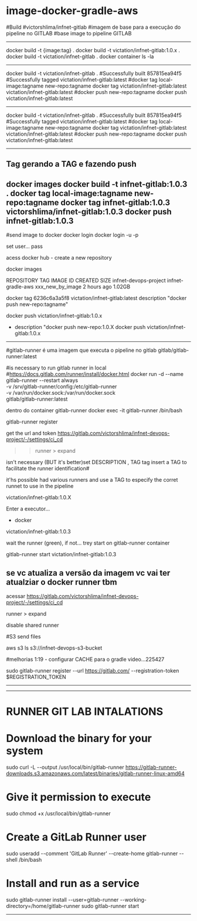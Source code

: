 # image-docker-gradle-aws

#Build
#victorshlima/infnet-gitlab
#imagem de base para a execução do pipeline no GITLAB
#base image to pipeline GITLAB

------------------------------------------------------------------------------------------------

docker build -t {image:tag} .
docker build -t victation/infnet-gitlab:1.0.x .
docker build -t victation/infnet-gitlab .
docker container ls -la

------------------------------------------------------------------------------------------------

docker build -t victation/infnet-gitlab .
#Successfully built 857815ea94f5
#Successfully tagged victation/infnet-gitlab:latest
#docker tag local-image:tagname new-repo:tagname
docker tag victation/infnet-gitlab:latest victation/infnet-gitlab:latest
#docker push new-repo:tagname
docker push victation/infnet-gitlab:latest

------------------------------------------------------------------------------------------------

docker build -t victation/infnet-gitlab .
#Successfully built 857815ea94f5
#Successfully tagged victation/infnet-gitlab:latest
#docker tag local-image:tagname new-repo:tagname
docker tag victation/infnet-gitlab:latest victation/infnet-gitlab:latest
#docker push new-repo:tagname
docker push victation/infnet-gitlab:latest

------------------------------------------------------------------------------------------------
Tag gerando a TAG e fazendo push
------------------------------------------------------------------------------------------------

docker images
docker build -t infnet-gitlab:1.0.3 .
docker tag local-image:tagname new-repo:tagname
docker tag infnet-gitlab:1.0.3 victorshlima/infnet-gitlab:1.0.3
docker push infnet-gitlab:1.0.3
------------------------------------------------------------------------------------------------

#send image to docker
docker login
docker login -u <login> -p <password>

set user... pass

acess docker hub -  create a new repository

docker images

REPOSITORY                        TAG                 IMAGE ID       CREATED         SIZE
infnet-devops-project             infnet-gradle-aws   xxx_new_by_image   2 hours ago     1.02GB


docker tag 6236c6a3a5f8  victation/infnet-gitlab:latest
description "docker push new-repo:tagname"

docker push victation/infnet-gitlab:1.0.x

- description "docker push new-repo:1.0.X
  docker push victation/infnet-gitlab:1.0.x

------------------------------------------------------------------------------------------------
#gitlab-runner
é uma imagem que executa o pipeline no gitlab
gitlab/gitlab-runner:latest

#is necessary to run gitlab runner in local
#https://docs.gitlab.com/runner/install/docker.html
docker run -d --name gitlab-runner --restart always \
-v /srv/gitlab-runner/config:/etc/gitlab-runner \
-v /var/run/docker.sock:/var/run/docker.sock \
gitlab/gitlab-runner:latest


dentro do container gitlab-runner
docker exec -it gitlab-runner /bin/bash

gitlab-runner register

get the url and token
https://gitlab.com/victorshlima/infnet-devops-project/-/settings/ci_cd
>>runner > expand

isn't necessary (BUT it's better)set DESCRIPTION , TAG
tag insert a TAG to facilitate the runner identification#

it'hs possible had various runners and use a TAG to especify the corret runnet to use in the pipeline

 victation/infnet-gitlab:1.0.X

Enter a executor...
- docker

victation/infnet-gitlab:1.0.3

wait the runner (green), if not... trey start on gitlab-runner container

gitlab-runner start victation/infnet-gitlab:1.0.3



se vc atualiza a versão da imagem vc vai ter atualziar o docker runner tbm
------------------------------------------------------------------------------------------------
acessar
https://gitlab.com/victorshlima/infnet-devops-project/-/settings/ci_cd

runner > expand

disable shared runner

#S3 send files

aws s3 ls s3://infnet-devops-s3-bucket



#melhorias
1:19 -  configurar CACHE para o gradle video...225427



sudo gitlab-runner register --url https://gitlab.com/ --registration-token $REGISTRATION_TOKEN

  
------------------------------------------------------------------------------------------------
------------------------------------------------------------------------------------------------
# RUNNER GIT LAB INTALATIONS

# Download the binary for your system
sudo curl -L --output /usr/local/bin/gitlab-runner https://gitlab-runner-downloads.s3.amazonaws.com/latest/binaries/gitlab-runner-linux-amd64

# Give it permission to execute
sudo chmod +x /usr/local/bin/gitlab-runner

# Create a GitLab Runner user
sudo useradd --comment 'GitLab Runner' --create-home gitlab-runner --shell /bin/bash

# Install and run as a service
sudo gitlab-runner install --user=gitlab-runner --working-directory=/home/gitlab-runner
sudo gitlab-runner start

------------------------------------------------------------------------------------------------
